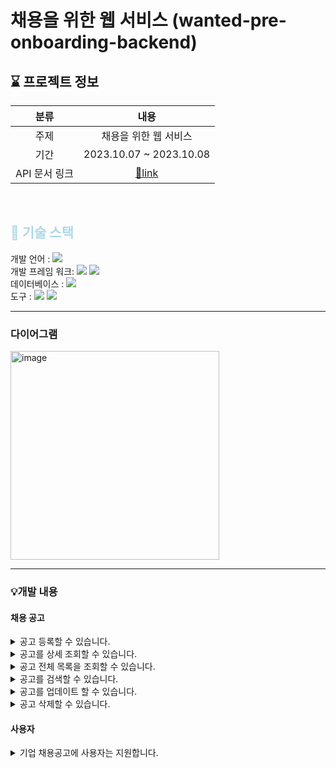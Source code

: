 # 채용을 위한 웹 서비스 (wanted-pre-onboarding-backend)

## ⌛️ 프로젝트 정보

|    분류     |                                                 내용                                                  |  
|:---------:|:---------------------------------------------------------------------------------------------------:|
|    주제     |                                               채용을 위한 웹 서비스                                              |
|    기간     |                                       2023.10.07 ~      2023.10.08                                 |
| API 문서 링크 | [🔗link](https://documenter.getpostman.com/view/26726157/2s9YJgU1UL) |

<br>

## <span style="color:lightblue"> 🔨 기술 스택

개발 언어 : <img src="https://img.shields.io/badge/JAVA-17-FFFFFF?style=flate&logo=openjdk&logoColor=FFFFFF">
<br>
개발 프레임 워크: <img src="https://img.shields.io/badge/SpringBoot-3.1.1-6DB33F?style=flate&logo=SpringBoot&logoColor=6DB33F">
<img src="https://img.shields.io/badge/junit5-FFFFFF?style=flate&logo=junit5&logoColor=junit5">
<br>
데이터베이스 : <img src="https://img.shields.io/badge/SQLite3-003B57?style=for-the-badge&logo=SQLite&logoColor=white" >
<br>
도구 : <img src="https://img.shields.io/badge/GitHub-181717?style=flate&logo=GitHub&logoColor=white">
<img src="https://img.shields.io/badge/postman-FFFFFF?style=flate&logo=postman&logoColor=postman">
<br>

--- 

### 다이어그램
<img width="334" alt="image" src="https://github.com/walwaljj/wanted-pre-onboarding-backend/assets/108582847/257a0dc3-9763-4bac-a734-9a380220ed55">

--- 
### 💡개발 내용
#### 채용 공고
<details>
<summary> 공고 등록할 수 있습니다. </summary>
<div markdown="1">
<br>
<strong>API: POST /jobs/create</strong>
<br><br>
<ul>
  <img width="609" alt="등록" src="https://github.com/walwaljj/wanted-pre-onboarding-backend/assets/108582847/cfd4bb28-3905-4c28-ae54-b85c6358769c"><br>
<li> ❗이 때 , "id", "companyName" 의 정보가 Company DB 에 있는 정보와 상이하다면 등록 불가. </li>
<img width="612" alt="등록예외" src="https://github.com/walwaljj/wanted-pre-onboarding-backend/assets/108582847/76425f3b-2c14-497b-a9f8-9ba585fce9c9">
</ul><br><br>
</div>
</details>

<details>
<summary> 공고를 상세 조회할 수 있습니다. </summary>
<div markdown="1">
<br>
<strong>API: GET /jobs/{jobId}</strong>
<br><br>
<ul>
  <img width="612" alt="image" src="https://github.com/walwaljj/wanted-pre-onboarding-backend/assets/108582847/71694c70-fdb5-4c02-ac74-6e9f9a0ff5ed"><br>
<li> ➕ 채용내용, 회사가 올린 다른 채용공고가 추가 포함 됨 </li>
<img width="484" alt="image" src="https://github.com/walwaljj/wanted-pre-onboarding-backend/assets/108582847/99aa6f07-672e-4233-9656-9a57c2bf4973"><br>
<li> ❗일치하는 jobId 가 없을 경우</li>
<img width="607" alt="image" src="https://github.com/walwaljj/wanted-pre-onboarding-backend/assets/108582847/a67e165a-3d07-4b18-a191-30650028abd8"><br><br>
</ul>
</div>
</details>

<details>
<summary> 공고 전체 목록을 조회할 수 있습니다. </summary>
<div markdown="1">
<br>
<strong>API: GET /jobs</strong>
<br><br>
<ul>
 <img width="611" alt="image" src="https://github.com/walwaljj/wanted-pre-onboarding-backend/assets/108582847/1ed6a0bc-bebf-4caa-8de6-1cad08873ee5"><br><br>
</ul>
</div>
</details>

<details>
<summary> 공고를 검색할 수 있습니다. </summary>
<div markdown="1">
<br>
<strong>API: GET /jobs/search?searchWord={searchWord} </strong>
<br><br>
<ul>
  <li> 포지션 : 검색하는 포지션이 검색 키워드와 정확하게 일치해야 목록에 표시 </li>
  <img width="623" alt="image" src="https://github.com/walwaljj/wanted-pre-onboarding-backend/assets/108582847/d1b13f2a-d93b-4bd9-a019-dfa6e6f4bc7c"><br>
  <li> 회사명 : 회사명에 검색 키워드가 포함되어 있다면 목록에 표시 </li>
  <img width="587" alt="image" src="https://github.com/walwaljj/wanted-pre-onboarding-backend/assets/108582847/1291a65d-e45c-41cf-8db4-124609b6096f"><br>
  <li> ❗일치하는 검색 결과가 없을 경우</li>
  <img width="656" alt="image" src="https://github.com/walwaljj/wanted-pre-onboarding-backend/assets/108582847/4b82ceee-a103-46b2-a8ed-053682c0046e">
  <li> ➕ 중복 내용 ( 예를 들어, 포지션 - BE , 회사명 - ..BE.. 가 포함될 때 )을 고려해 Set 사용 </li><br><br>
</ul>
</div>
</details>

<details>
<summary> 공고를 업데이트 할 수 있습니다. </summary>
<div markdown="1">
<br>
<strong>API: PUT /jobs/{jobId}</strong>
<br><br>
<ul>
  <li> 업데이트 전 jobId 1 검색</li>
  <img width="444" alt="image" src="https://github.com/walwaljj/wanted-pre-onboarding-backend/assets/108582847/f6832405-dfeb-4e08-8fde-83ebf137dabc">
  <br><br>

  <li> 업데이트 jobId 1</li>
  <img width="680" alt="image" src="https://github.com/walwaljj/wanted-pre-onboarding-backend/assets/108582847/f6891a61-6eae-4297-a0a2-df14fb67b51e">
  <br><br>

  <li> 업데이트 후 jobId 1 검색</li>
  <img width="679" alt="image" src="https://github.com/walwaljj/wanted-pre-onboarding-backend/assets/108582847/5fc09e71-0c99-4165-8909-8cfe70b9cfd3"><br>

  <li> ❗jobId 와 companyId 가 매칭되지 않을 때 </li>
  <img width="683" alt="image" src="https://github.com/walwaljj/wanted-pre-onboarding-backend/assets/108582847/71ab1920-aeab-4c73-971c-0768febf1f4e"><br>
  
  <li> ➕ @Setter 지양을 위해 Job 클래스에 jobUpdate 를 구현. ( JobId , companyId , companyName 을 제외를 제외한 나머지 모두 변경 가능)</li>
  <img width="349" alt="image" src="https://github.com/walwaljj/wanted-pre-onboarding-backend/assets/108582847/0b76d44d-5ae0-4232-bc8c-4e0e6e7cf7be"><br>

</ul><br>
</div>
</details>

<details>
<summary> 공고 삭제할 수 있습니다. </summary>
<div markdown="1">
<br>
<strong>API: DELETE /jobs/{jobId}</strong>
<br><br>
<ul>
  <img width="675" alt="image" src="https://github.com/walwaljj/wanted-pre-onboarding-backend/assets/108582847/b7849fc2-e9b3-469d-aeb2-218445f49f84">
  <li> 삭제된 jobId 1 </li><br>
  <img width="449" alt="image" src="https://github.com/walwaljj/wanted-pre-onboarding-backend/assets/108582847/73b9cafc-6a1c-46a4-9366-e73bfc5ad86a">
</ul><br><br>
</div>
</details>


#### 사용자
<details>
<summary> 기업 채용공고에 사용자는 지원합니다. </summary>
<div markdown="1">
<br>
<strong>API: POST /users/{userId}/support?jobId={jobId}</strong>
<br><br>
<ul>
  <img width="679" alt="image" src="https://github.com/walwaljj/wanted-pre-onboarding-backend/assets/108582847/006fa548-e042-45a0-b3fc-201152c4506f">
  <li> 지원 정보가 담긴 테이블</li>
  <img width="243" alt="image" src="https://github.com/walwaljj/wanted-pre-onboarding-backend/assets/108582847/9e351fed-5d4f-46df-a931-e55a2367f199">

<li> ❗같은 사용자가 같은 job 에 중복 지원하려 할 때</li>
  <img width="679" alt="image" src="https://github.com/walwaljj/wanted-pre-onboarding-backend/assets/108582847/2c912c24-3967-4932-92eb-60ee4f4f7b56"><br>
<li> ❗userId 를 찾을 수 없을 때</li>
<img width="680" alt="image" src="https://github.com/walwaljj/wanted-pre-onboarding-backend/assets/108582847/005fd199-7d10-44bb-870b-7dc8a8d1e8d0">
<li> ❗jobId 를 찾을 수 없을 때</li>
<img width="682" alt="image" src="https://github.com/walwaljj/wanted-pre-onboarding-backend/assets/108582847/cae93ed8-fd27-4df7-8b83-89a24417dbf4">




</ul><br><br>
</div>
</details>

